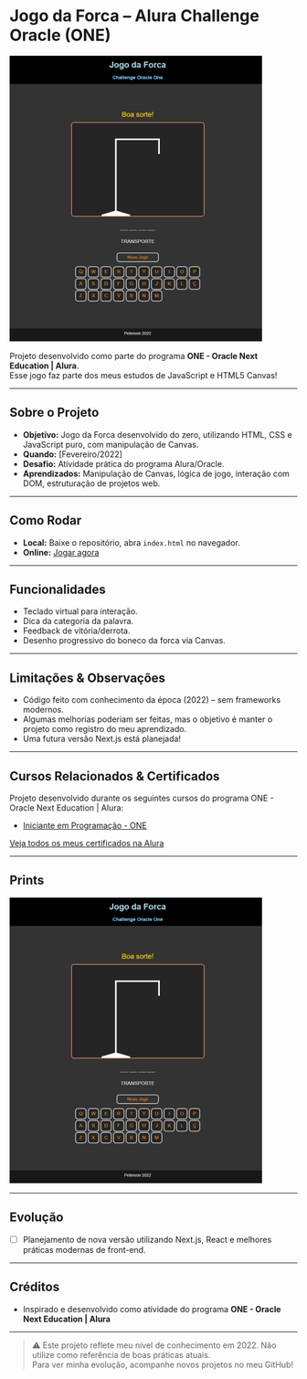 # Jogo da Forca – Alura Challenge Oracle (ONE)

![preview](./assets/screenshot.png)

Projeto desenvolvido como parte do programa **ONE - Oracle Next Education | Alura**.  
Esse jogo faz parte dos meus estudos de JavaScript e HTML5 Canvas!

---

## Sobre o Projeto

- **Objetivo:** Jogo da Forca desenvolvido do zero, utilizando HTML, CSS e JavaScript puro, com manipulação de Canvas.
- **Quando:** [Fevereiro/2022]
- **Desafio:** Atividade prática do programa Alura/Oracle.
- **Aprendizados:** Manipulação de Canvas, lógica de jogo, interação com DOM, estruturação de projetos web.

---

## Como Rodar

- **Local:** Baixe o repositório, abra `index.html` no navegador.
- **Online:** [Jogar agora](https://petersonros.github.io/Alura_Challenge_Oracle_Hangman/)

---

## Funcionalidades

- Teclado virtual para interação.
- Dica da categoria da palavra.
- Feedback de vitória/derrota.
- Desenho progressivo do boneco da forca via Canvas.

---

## Limitações & Observações

- Código feito com conhecimento da época (2022) – sem frameworks modernos.
- Algumas melhorias poderiam ser feitas, mas o objetivo é manter o projeto como registro do meu aprendizado.
- Uma futura versão Next.js está planejada!

---

## Cursos Relacionados & Certificados

Projeto desenvolvido durante os seguintes cursos do programa ONE - Oracle Next Education | Alura:

- [Iniciante em Programação - ONE](https://cursos.alura.com.br/user/petersonrobertodossantos/degree-programacao-one-268958/certificate)

[Veja todos os meus certificados na Alura](https://cursos.alura.com.br/emprega-one/profile/petersonrobertodossantos)

---

## Prints

![screenshot](./assets/screenshot.png)

---

## Evolução

- [ ] Planejamento de nova versão utilizando Next.js, React e melhores práticas modernas de front-end.

---

## Créditos

- Inspirado e desenvolvido como atividade do programa **ONE - Oracle Next Education | Alura**

---

> ⚠️ Este projeto reflete meu nível de conhecimento em 2022. Não utilize como referência de boas práticas atuais.  
> Para ver minha evolução, acompanhe novos projetos no meu GitHub!


